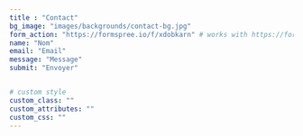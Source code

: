 ```yaml
---
title : "Contact"
bg_image: "images/backgrounds/contact-bg.jpg"
form_action: "https://formspree.io/f/xdobkarn" # works with https://formspree
name: "Nom"
email: "Email"
message: "Message"
submit: "Envoyer"


# custom style
custom_class: ""
custom_attributes: ""
custom_css: ""
---
```

